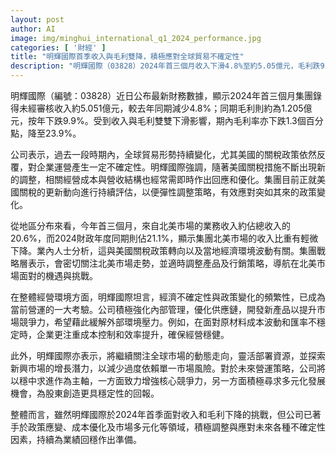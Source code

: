 ```yaml
---
layout: post
author: AI
image: img/minghui_international_q1_2024_performance.jpg
categories: [ '財經' ]
title: "明輝國際首季收入與毛利雙降，積極應對全球貿易不確定性"  
description: "明輝國際（03828）2024年首三個月收入下滑4.8%至約5.05億元，毛利跌9.9%至約1.2億元，毛利率降至23.9%。面對全球關稅政策變化和北美市場收入佔比微降，公司持續評估策略應變、優化成本與供應鏈、加強產品開發並探索新興市場，以分散風險並力求業績回穩。"
---
```

明輝國際（編號：03828）近日公布最新財務數據，顯示2024年首三個月集團錄得未經審核收入約5.051億元，較去年同期減少4.8%；同期毛利則約為1.205億元，按年下跌9.9%。受到收入與毛利雙雙下滑影響，期內毛利率亦下跌1.3個百分點，降至23.9%。

公司表示，過去一段時期內，全球貿易形勢持續變化，尤其美國的關稅政策依然反覆，對企業運營產生一定不確定性。明輝國際強調，隨著美國關稅措施不斷出現新的調整，相關經營成本與營收結構也經常需即時作出回應和優化。集團目前正就美國關稅的更新動向進行持續評估，以便彈性調整策略，有效應對突如其來的政策變化。

從地區分布來看，今年首三個月，來自北美市場的業務收入約佔總收入的20.6%，而2024財政年度同期則佔21.1%，顯示集團北美市場的收入比重有輕微下降。業內人士分析，這與美國關稅政策轉向以及當地經濟環境波動有關。集團戰略層表示，會密切關注北美市場走勢，並適時調整產品及行銷策略，導航在北美市場面對的機遇與挑戰。

在整體經營環境方面，明輝國際坦言，經濟不確定性與政策變化的頻繁性，已成為當前營運的一大考驗。公司積極強化內部管理，優化供應鏈，開發新產品以提升市場競爭力，希望藉此緩解外部環境壓力。例如，在面對原材料成本波動和匯率不穩定時，企業更注重成本控制和效率提升，確保經營穩健。

此外，明輝國際亦表示，將繼續關注全球市場的動態走向，靈活部署資源，並探索新興市場的增長潛力，以減少過度依賴單一市場風險。對於未來營運策略，公司將以穩中求進作為主軸，一方面致力增強核心競爭力，另一方面積極尋求多元化發展機會，為股東創造更具穩定性的回報。

整體而言，雖然明輝國際於2024年首季面對收入和毛利下降的挑戰，但公司已著手於政策應變、成本優化及市場多元化等領域，積極調整與應對未來各種不確定性因素，持續為業績回穩作出準備。